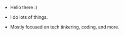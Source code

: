 - Hello there :)
- I do lots of things.

- Mostly focused on tech tinkering, coding, and more.

<!---
TYX8926/TYX8926 is a ✨ special ✨ repository because its `README.md` (this file) appears on your GitHub profile.
You can click the Preview link to take a look at your changes.
--->
